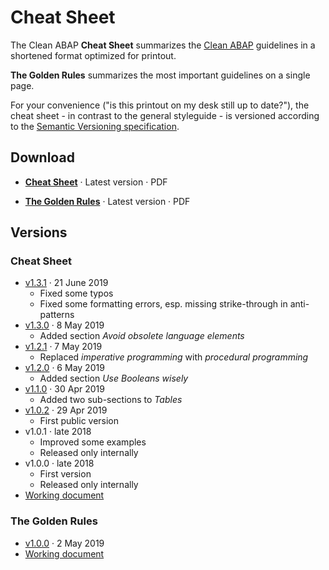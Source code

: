 # Cheat Sheet

The Clean ABAP **Cheat Sheet** summarizes the [Clean ABAP](../CleanABAP.md)
guidelines in a shortened format optimized for printout.

**The Golden Rules** summarizes the most important guidelines
on a single page.

For your convenience ("is this printout on my desk still up to date?"),
the cheat sheet - in contrast to the general styleguide -
is versioned according to the [Semantic Versioning specification](https://semver.org/).

## Download

- [**Cheat Sheet**](CleanABAPCheatSheetV1.3.1.pdf)&nbsp;·&nbsp;Latest version&nbsp;·&nbsp;PDF

- [**The Golden Rules**](CleanABAPTheGoldenRulesV1.0.0.pdf)&nbsp;·&nbsp;Latest version&nbsp;·&nbsp;PDF

## Versions

### Cheat Sheet

- [v1.3.1](CleanABAPCheatSheetV1.3.1.pdf)&nbsp;·&nbsp;21 June 2019
  - Fixed some typos
  - Fixed some formatting errors, esp. missing strike-through in anti-patterns
- [v1.3.0](CleanABAPCheatSheetV1.3.0.pdf)&nbsp;·&nbsp;8 May 2019
  - Added section _Avoid obsolete language elements_
- [v1.2.1](CleanABAPCheatSheetV1.2.1.pdf)&nbsp;·&nbsp;7 May 2019
  - Replaced _imperative programming_ with _procedural programming_
- [v1.2.0](CleanABAPCheatSheetV1.2.0.pdf)&nbsp;·&nbsp;6 May 2019
  - Added section _Use Booleans wisely_
- [v1.1.0](CleanABAPCheatSheetV1.1.0.pdf)&nbsp;·&nbsp;30 Apr 2019
  - Added two sub-sections to _Tables_
- [v1.0.2](CleanABAPCheatSheetV1.0.2.pdf)&nbsp;·&nbsp;29 Apr 2019
  - First public version
- v1.0.1&nbsp;·&nbsp;late 2018
  - Improved some examples
  - Released only internally
- v1.0.0&nbsp;·&nbsp;late 2018
  - First version
  - Released only internally
- [Working document](CleanABAPCheatSheet.docx)

### The Golden Rules

- [v1.0.0](CleanABAPTheGoldenRulesV1.1.0.pdf)&nbsp;·&nbsp;2 May 2019
- [Working document](CleanABAPTheGoldenRules.docx)